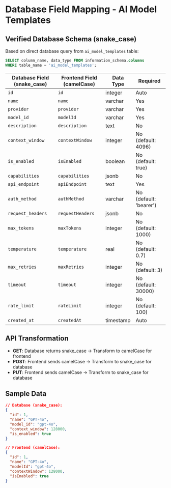 # Database Field Mapping - AI Model Templates

## Verified Database Schema (snake_case)
Based on direct database query from `ai_model_templates` table:

```sql
SELECT column_name, data_type FROM information_schema.columns 
WHERE table_name = 'ai_model_templates';
```

| Database Field (snake_case) | Frontend Field (camelCase) | Data Type | Required |
|----------------------------|---------------------------|-----------|----------|
| `id` | `id` | integer | Auto |
| `name` | `name` | varchar | Yes |
| `provider` | `provider` | varchar | Yes |
| `model_id` | `modelId` | varchar | Yes |
| `description` | `description` | text | No |
| `context_window` | `contextWindow` | integer | No (default: 4096) |
| `is_enabled` | `isEnabled` | boolean | No (default: true) |
| `capabilities` | `capabilities` | jsonb | No |
| `api_endpoint` | `apiEndpoint` | text | Yes |
| `auth_method` | `authMethod` | varchar | No (default: 'bearer') |
| `request_headers` | `requestHeaders` | jsonb | No |
| `max_tokens` | `maxTokens` | integer | No (default: 1000) |
| `temperature` | `temperature` | real | No (default: 0.7) |
| `max_retries` | `maxRetries` | integer | No (default: 3) |
| `timeout` | `timeout` | integer | No (default: 30000) |
| `rate_limit` | `rateLimit` | integer | No (default: 100) |
| `created_at` | `createdAt` | timestamp | Auto |

## API Transformation
- **GET**: Database returns snake_case → Transform to camelCase for frontend
- **POST**: Frontend sends camelCase → Transform to snake_case for database
- **PUT**: Frontend sends camelCase → Transform to snake_case for database

## Sample Data
```json
// Database (snake_case):
{
  "id": 1,
  "name": "GPT-4o",
  "model_id": "gpt-4o",
  "context_window": 128000,
  "is_enabled": true
}

// Frontend (camelCase):
{
  "id": 1,
  "name": "GPT-4o", 
  "modelId": "gpt-4o",
  "contextWindow": 128000,
  "isEnabled": true
}
```